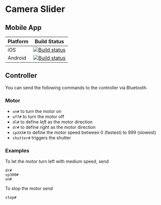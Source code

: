 # Camera Slider
## Mobile App
| Platform | Build Status                                                                                                                                     |
|----------|--------------------------------------------------------------------------------------------------------------------------------------------------|
| iOS      | [![Build status](https://build.mobile.azure.com/v0.1/apps/e5d9f288-6a27-41a4-8037-607a93649205/branches/master/badge)](https://mobile.azure.com) |
| Android  | [![Build status](https://build.mobile.azure.com/v0.1/apps/05542a9b-1639-4e49-993e-0e3e2e060624/branches/master/badge)](https://mobile.azure.com) |

## Controller
You can send the following commands to the controller via Bluetooth.

### Motor
- `on#` to turn the motor on
- `off#` to turn the motor off
- `dl#` to define *left* as the motor direction
- `dr#` to define *right* as the motor direction
- `spXXX#` to define the motor speed between 0 (fastest) to 999 (slowest)
- `shutter#` triggers the shutter

### Examples
To let the motor turn left with medium speed, send

```
dr#
sp300#
on#
```

To stop the motor send
```
stop#
```
